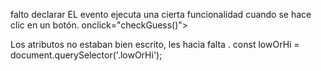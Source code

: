 falto declarar EL evento ejecuta una cierta funcionalidad cuando se hace clic en un botón.
onclick="checkGuess()"> 

Los atributos no estaban bien escrito, les hacia falta .
const lowOrHi = document.querySelector('.lowOrHi');

